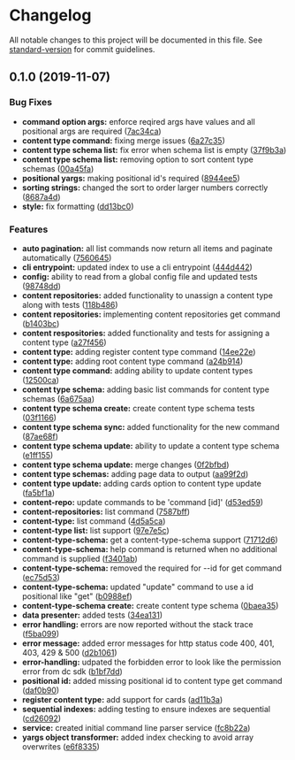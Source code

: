 # Changelog

All notable changes to this project will be documented in this file. See [standard-version](https://github.com/conventional-changelog/standard-version) for commit guidelines.

## 0.1.0 (2019-11-07)


### Bug Fixes

* **command option args:** enforce reqired args have values and all positional args are required ([7ac34ca](https://github.com-simonmudd///commit/7ac34ca))
* **content type command:** fixing merge issues ([6a27c35](https://github.com-simonmudd///commit/6a27c35))
* **content type schema list:** fix error when schema list is empty ([37f9b3a](https://github.com-simonmudd///commit/37f9b3a))
* **content type schema list:** removing option to sort content type schemas ([00a45fa](https://github.com-simonmudd///commit/00a45fa))
* **positional yargs:** making positional id's required ([8944ee5](https://github.com-simonmudd///commit/8944ee5))
* **sorting strings:** changed the sort to order larger numbers correctly ([8687a4d](https://github.com-simonmudd///commit/8687a4d))
* **style:** fix formatting ([dd13bc0](https://github.com-simonmudd///commit/dd13bc0))


### Features

* **auto pagination:** all list commands now return all items and paginate automatically ([7560645](https://github.com-simonmudd///commit/7560645))
* **cli entrypoint:** updated index to use a cli entrypoint ([444d442](https://github.com-simonmudd///commit/444d442))
* **config:** ability to read from a global config file and updated tests ([98748dd](https://github.com-simonmudd///commit/98748dd))
* **content repositories:** added functionality to unassign a content type along with tests ([118b486](https://github.com-simonmudd///commit/118b486))
* **content repositories:** implementing content repositories get command ([b1403bc](https://github.com-simonmudd///commit/b1403bc))
* **content respositories:** added functionality and tests for assigning a content type ([a27f456](https://github.com-simonmudd///commit/a27f456))
* **content type:** adding register content type command ([14ee22e](https://github.com-simonmudd///commit/14ee22e))
* **content type:** adding root content type command ([a24b914](https://github.com-simonmudd///commit/a24b914))
* **content type command:** adding ability to update content types ([12500ca](https://github.com-simonmudd///commit/12500ca))
* **content type schema:** adding basic list commands for content type schemas ([6a675aa](https://github.com-simonmudd///commit/6a675aa))
* **content type schema create:** create content type schema tests ([03f1166](https://github.com-simonmudd///commit/03f1166))
* **content type schema sync:** added functionality for the new command ([87ae68f](https://github.com-simonmudd///commit/87ae68f))
* **content type schema update:** ability to update a content type schema ([e1ff155](https://github.com-simonmudd///commit/e1ff155))
* **content type schema update:** merge changes ([0f2bfbd](https://github.com-simonmudd///commit/0f2bfbd))
* **content type schemas:** adding page data to output ([aa99f2d](https://github.com-simonmudd///commit/aa99f2d))
* **content type update:** adding cards option to content type update ([fa5bf1a](https://github.com-simonmudd///commit/fa5bf1a))
* **content-repo:** update commands to be 'command [id]' ([d53ed59](https://github.com-simonmudd///commit/d53ed59))
* **content-repositories:** list command ([7587bff](https://github.com-simonmudd///commit/7587bff))
* **content-type:** list command ([4d5a5ca](https://github.com-simonmudd///commit/4d5a5ca))
* **content-type list:** list support ([97e7e5c](https://github.com-simonmudd///commit/97e7e5c))
* **content-type-schema:** get a content-type-schema support ([71712d6](https://github.com-simonmudd///commit/71712d6))
* **content-type-schema:** help command is returned when no additional command is supplied ([f3401ab](https://github.com-simonmudd///commit/f3401ab))
* **content-type-schema:** removed the required for --id for get command ([ec75d53](https://github.com-simonmudd///commit/ec75d53))
* **content-type-schema:** updated "update" command to use a id positional like "get" ([b0988ef](https://github.com-simonmudd///commit/b0988ef))
* **content-type-schema create:** create content type schema ([0baea35](https://github.com-simonmudd///commit/0baea35))
* **data presenter:** added tests ([34ea131](https://github.com-simonmudd///commit/34ea131))
* **error handling:** errors are now reported without the stack trace ([f5ba099](https://github.com-simonmudd///commit/f5ba099))
* **error message:** added error messages for http status code 400, 401, 403, 429 & 500 ([d2b1061](https://github.com-simonmudd///commit/d2b1061))
* **error-handling:** udpated the forbidden error to look like the permission error from dc sdk ([b1bf7dd](https://github.com-simonmudd///commit/b1bf7dd))
* **positional id:** added missing positional id to content type get command ([daf0b90](https://github.com-simonmudd///commit/daf0b90))
* **register content type:** add support for cards ([ad11b3a](https://github.com-simonmudd///commit/ad11b3a))
* **sequential indexes:** adding testing to ensure indexes are sequential ([cd26092](https://github.com-simonmudd///commit/cd26092))
* **service:** created initial command line parser service ([fc8b22a](https://github.com-simonmudd///commit/fc8b22a))
* **yargs object transformer:** added index checking to avoid array overwrites ([e6f8335](https://github.com-simonmudd///commit/e6f8335))
